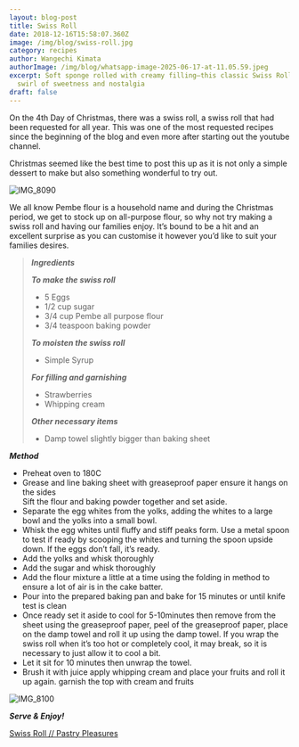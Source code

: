 ```yaml
---
layout: blog-post
title: Swiss Roll
date: 2018-12-16T15:58:07.360Z
image: /img/blog/swiss-roll.jpg
category: recipes
author: Wangechi Kimata
authorImage: /img/blog/whatsapp-image-2025-06-17-at-11.05.59.jpeg
excerpt: Soft sponge rolled with creamy filling—this classic Swiss Roll is a
  swirl of sweetness and nostalgia
draft: false
---
```

On the 4th Day of Christmas, there was a swiss roll, a swiss roll that had been requested for all year. This was one of the most requested recipes since the beginning of the blog and even more after starting out the youtube channel.

Christmas seemed like the best time to post this up as it is not only a simple dessert to make but also something wonderful to try out.

![IMG_8090](https://pastrypleasures.wordpress.com/wp-content/uploads/2018/12/IMG_8090.jpg?w=750)

We all know Pembe flour is a household name and during the Christmas period, we get to stock up on all-purpose flour, so why not try making a swiss roll and having our families enjoy. It’s bound to be a hit and an excellent surprise as you can customise it however you’d like to suit your families desires.

> ***Ingredients***
>
> ***To make the swiss roll***
>
> * 5 Eggs
> * 1/2 cup sugar
> * 3/4 cup Pembe all purpose flour
> * 3/4 teaspoon baking powder
>
> ***To moisten the swiss roll***
>
> * Simple Syrup
>
> ***For filling and garnishing***
>
> * Strawberries
> * Whipping cream
>
> ***Other necessary items***
>
> * Damp towel slightly bigger than baking sheet

***Method***

* Preheat oven to 180C
* Grease and line baking sheet with greaseproof paper ensure it hangs on the sides\
  Sift the flour and baking powder together and set aside.
* Separate the egg whites from the yolks, adding the whites to a large bowl and the yolks into a small bowl.
* Whisk the egg whites until fluffy and stiff peaks form. Use a metal spoon to test if ready by scooping the whites and turning the spoon upside down. If the eggs don’t fall, it’s ready.
* Add the yolks and whisk thoroughly
* Add the sugar and whisk thoroughly
* Add the flour mixture a little at a time using the folding in method to ensure a lot of air is in the cake batter.
* Pour into the prepared baking pan and bake for 15 minutes or until knife test is clean
* Once ready set it aside to cool for 5-10minutes then remove from the sheet using the greaseproof paper, peel of the greaseproof paper, place on the damp towel and roll it up using the damp towel. If you wrap the swiss roll when it’s too hot or completely cool, it may break, so it is necessary to just allow it to cool a bit.
* Let it sit for 10 minutes then unwrap the towel.
* Brush it with juice apply whipping cream and place your fruits and roll it up again. garnish the top with cream and fruits

![IMG_8100](https://pastrypleasures.wordpress.com/wp-content/uploads/2018/12/IMG_8100.jpg?w=750)

***Serve & Enjoy!***

[Swiss Roll // Pastry Pleasures](https://www.youtube.com/embed/BL2ZnHM5ymc?feature=oembed)
